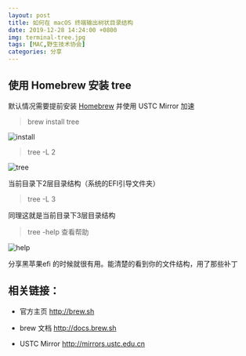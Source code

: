 ```yaml
---
layout: post
title: 如何在 macOS 终端输出树状目录结构
date: 2019-12-28 14:24:00 +0800
img: terminal-tree.jpg
tags: [MAC,野生技术协会]
categories: 分享
---
```


## 使用 Homebrew 安装 tree

 默认情况需要提前安装 <a href="https://brew.sh/index_zh-cn" target="_blank">Homebrew</a>  并使用<a herf="http://mirrors.ustc.edu.cn/help/brew.git.html" target="_blank"> USTC Mirror</a> 加速

> brew install tree

![install]({{site.baseurl}}/assets/img/terminal-tree/install.jpg) 

> tree -L 2

![tree]({{site.baseurl}}/assets/img/terminal-tree/tree.jpg) 

当前目录下2层目录结构（系统的EFI引导文件夹）

> tree -L 3

同理这就是当前目录下3层目录结构

> tree -help 查看帮助

![help]({{site.baseurl}}/assets/img/terminal-tree/help.jpg) 

分享黑苹果efi 的时候就很有用。能清楚的看到你的文件结构，用了那些补丁

## 相关链接：

+ 官方主页 <a herf="http://brew.sh/" target="_blank">http://brew.sh</a>

+ brew 文档 <a herf="http://docs.brew.sh" target="_blank">http://docs.brew.sh</a>

+ USTC Mirror <a herf="http://mirrors.ustc.edu.cn" target="_blank">http://mirrors.ustc.edu.cn</a>